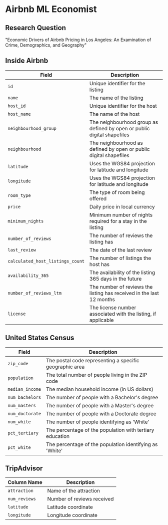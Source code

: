 # Airbnb ML Economist

## Research Question

"Economic Drivers of Airbnb Pricing in Los Angeles: An Examination of Crime, Demographics, and Geography"

## Inside Airbnb

| Field                            | Description                                                             |
|----------------------------------|-------------------------------------------------------------------------|
| `id`                             | Unique identifier for the listing                                       |
| `name`                           | The name of the listing                                                 |
| `host_id`                        | Unique identifier for the host                                          |
| `host_name`                      | The name of the host                                                    |
| `neighbourhood_group`            | The neighbourhood group as defined by open or public digital shapefiles |
| `neighbourhood`                  | The neighbourhood as defined by open or public digital shapefiles       |
| `latitude`                       | Uses the WGS84 projection for latitude and longitude                    |
| `longitude`                      | Uses the WGS84 projection for latitude and longitude                    |
| `room_type`                      | The type of room being offered                                          |
| `price`                          | Daily price in local currency                                           |
| `minimum_nights`                 | Minimum number of nights required for a stay in the listing             |
| `number_of_reviews`              | The number of reviews the listing has                                   |
| `last_review`                    | The date of the last review                                             |
| `calculated_host_listings_count` | The number of listings the host has                                     |
| `availability_365`               | The availability of the listing 365 days in the future                  |
| `number_of_reviews_ltm`          | The number of reviews the listing has received in the last 12 months    |
| `license`                        | The license number associated with the listing, if applicable           |


## United States Census

| Field           | Description                                              |
|-----------------|----------------------------------------------------------|
| `zip_code`      | The postal code representing a specific geographic area  |
| `population`    | The total number of people living in the ZIP code        |
| `median_income` | The median household income (in US dollars)              |
| `num_bachelors` | The number of people with a Bachelor's degree            |
| `num_masters`   | The number of people with a Master's degree              |
| `num_doctorate` | The number of people with a Doctorate degree             |
| `num_white`     | The number of people identifying as 'White'              |
| `pct_tertiary`  | The percentage of the population with tertiary education |
| `pct_white`     | The percentage of the population identifying as 'White'  |

## TripAdvisor

| Column Name   | Description                |
|---------------|----------------------------|
| `attraction`  | Name of the attraction     |
| `num_reviews` | Number of reviews received |
| `latitude`    | Latitude coordinate        |
| `longitude`   | Longitude coordinate       |
